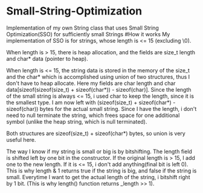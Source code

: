 # Small-String-Optimization
Implementation of my own String class that uses Small String Optimization(SSO) for sufficiently small Strings
#How it works
My implementation of SSO is for strings, whose length is <= 15 (excluding \0).

When length is > 15, there is heap allocation, and the fields are
size_t length and char* data (pointer to heap).

When length is <= 15, the string data is stored in the memory of the size_t and the char*
which is accomplished using union of two structures, thus I don't have to heap allocate.
Here my fields are char length and char data[sizeof(sizeof(size_t) + sizeof(char*)) - sizeof(char)].
Since the length of the small string is always <= 15, i used char to keep the length, 
since it is the smallest type. I am now left with (sizeof(size_t) + sizeof(char*) - sizeof(char)) bytes 
for the actual small string. Since I have the length, i don't need to null terminate the 
string, which frees space for one additional symbol (unlike the heap string, which is null terminated).

Both structures are sizeof(size_t) + sizeof(char*) bytes, so union is very useful here.

The way I know if my string is small or big is by bitshifting. The length field is shifted left
by one bit in the constructor. If the original length is > 15, I add one to
the new length. If it is <= 15, i don't add anything(final bit is left 0). This is why 
length & 1 returns true if the string is big, and false if the string is small.
Everytime I want to get the actual length of the string, i bitshift right by 1 bit.
(This is why length() function returns _length >> 1).
